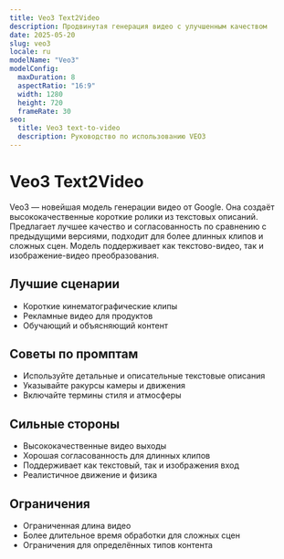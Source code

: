 ```yaml
---
title: Veo3 Text2Video
description: Продвинутая генерация видео с улучшенным качеством
date: 2025-05-20
slug: veo3
locale: ru
modelName: "Veo3"
modelConfig:
  maxDuration: 8
  aspectRatio: "16:9"
  width: 1280
  height: 720
  frameRate: 30
seo:
  title: Veo3 text-to-video
  description: Руководство по использованию VEO3
---
```


# Veo3 Text2Video

Veo3 — новейшая модель генерации видео от Google. Она создаёт высококачественные короткие ролики
из текстовых описаний. Предлагает лучшее качество и согласованность по сравнению с предыдущими версиями,
подходит для более длинных клипов и сложных сцен. Модель поддерживает как текстово-видео, так и
изображение-видео преобразования.

## Лучшие сценарии

- Короткие кинематографические клипы
- Рекламные видео для продуктов
- Обучающий и объясняющий контент

## Советы по промптам

- Используйте детальные и описательные текстовые описания
- Указывайте ракурсы камеры и движения
- Включайте термины стиля и атмосферы

## Сильные стороны

- Высококачественные видео выходы
- Хорошая согласованность для длинных клипов
- Поддерживает как текстовый, так и изображения вход
- Реалистичное движение и физика

## Ограничения

- Ограниченная длина видео
- Более длительное время обработки для сложных сцен
- Ограничения для определённых типов контента
